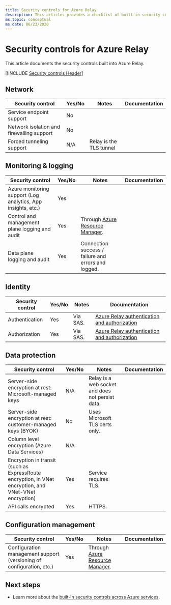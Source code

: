 ```yaml
---
title: Security controls for Azure Relay
description: This articles provides a checklist of built-in security controls for evaluating Azure Relay.
ms.topic: conceptual
ms.date: 06/23/2020
---
```


# Security controls for Azure Relay

This article documents the security controls built into Azure Relay.

[!INCLUDE [Security controls Header](../../includes/security-controls-header.md)]

## Network

| Security control | Yes/No | Notes | Documentation |
|---|---|--|--|
| Service endpoint support| No |  |   |
| Network isolation and firewalling support| No |  |   |
| Forced tunneling support| N/A | Relay is the TLS tunnel  |   |

## Monitoring & logging

| Security control | Yes/No | Notes| Documentation |
|---|---|--|--|
| Azure monitoring support (Log analytics, App insights, etc.)| Yes | |   |
| Control and management plane logging and audit| Yes | Through [Azure Resource Manager](../azure-resource-manager/index.yml). |   |
| Data plane logging and audit| Yes | Connection success / failure and errors and logged.  |   |

## Identity

| Security control | Yes/No | Notes| Documentation |
|---|---|--|--|
| Authentication| Yes | Via SAS. | [Azure Relay authentication and authorization](relay-authentication-and-authorization.md) |
| Authorization|  Yes | Via SAS. | [Azure Relay authentication and authorization](relay-authentication-and-authorization.md) |

## Data protection

| Security control | Yes/No | Notes | Documentation |
|---|---|--|--|
| Server-side encryption at rest: Microsoft-managed keys |  N/A | Relay is a web socket and does not persist data. |   |
| Server-side encryption at rest: customer-managed keys (BYOK) | No | Uses Microsoft TLS certs only.  |   |
| Column level encryption (Azure Data Services)| N/A | |   |
| Encryption in transit (such as ExpressRoute encryption, in VNet encryption, and VNet-VNet encryption)| Yes | Service requires TLS. |   |
| API calls encrypted| Yes | HTTPS. |


## Configuration management

| Security control | Yes/No | Notes| Documentation |
|---|---|--|--|
| Configuration management support (versioning of configuration, etc.)| Yes | Through [Azure Resource Manager](../azure-resource-manager/index.yml).|   |

## Next steps

- Learn more about the [built-in security controls across Azure services](../security/fundamentals/security-controls.md).
